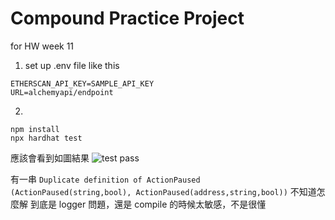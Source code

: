 # Compound Practice Project

for HW week 11

1. set up .env file like this

```
ETHERSCAN_API_KEY=SAMPLE_API_KEY
URL=alchemyapi/endpoint
```

2.

```shell
npm install
npx hardhat test
```

應該會看到如圖結果
![test pass](https://i.imgur.com/gxI3oPn.png)

有一串 `Duplicate definition of ActionPaused (ActionPaused(string,bool), ActionPaused(address,string,bool))` 不知道怎麼解
到底是 logger 問題，還是 compile 的時候太敏感，不是很懂

